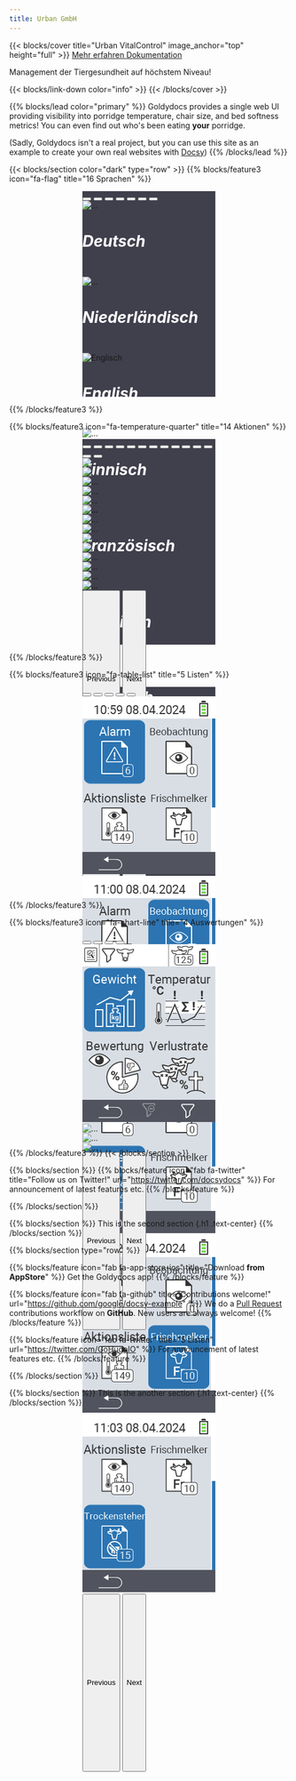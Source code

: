 ```yaml
---
title: Urban GmbH
---
```


{{< blocks/cover title="Urban VitalControl" image_anchor="top" height="full" >}}
<a class="btn btn-lg btn-primary me-3 mb-4" href="#td-block-2">
  Mehr erfahren <i class="fas fa-arrow-alt-circle-right ms-2"></i>
</a>
<a class="btn btn-lg btn-secondary me-3 mb-4" href="/docs/">
  Dokumentation <i class="fa-solid fa-book ms-2 "></i>
</a>
<p class="lead mt-5">Management der Tiergesundheit auf höchstem Niveau!</p>
{{< blocks/link-down color="info" >}}
{{< /blocks/cover >}}

{{% blocks/lead color="primary" %}}
Goldydocs provides a single web UI providing visibility into porridge
temperature, chair size, and bed softness metrics! You can even find out who's
been eating **your** porridge.

(Sadly, Goldydocs isn't a real project, but you can use this site as an example
to create your own real websites with [Docsy](https://docsy.dev))
{{% /blocks/lead %}}


{{< blocks/section color="dark" type="row" >}}
{{% blocks/feature3 icon="fa-flag" title="16 Sprachen" %}}
<br>
<div id="carouselLanguagesAutoplaying" class="carousel slide" data-bs-ride="carousel" style="width: 240px; height: 370px; margin-left: auto; margin-right: auto; background-color: #403f4c">
    <div class="carousel-indicators">
    <button type="button" data-bs-target="#carouselLanguageIndicators" data-bs-slide-to="0" class="active" aria-current="true" aria-label="Deutsch"></button>
    <button type="button" data-bs-target="#carouselLanguageIndicators" data-bs-slide-to="1" aria-label="English"></button>
    <button type="button" data-bs-target="#carouselLanguageIndicators" data-bs-slide-to="2" aria-label="Dutch"></button>
    <button type="button" data-bs-target="#carouselLanguageIndicators" data-bs-slide-to="3" aria-label="Finnisch"></button>
    <button type="button" data-bs-target="#carouselLanguageIndicators" data-bs-slide-to="4" aria-label="Französisch"></button>
    <button type="button" data-bs-target="#carouselLanguageIndicators" data-bs-slide-to="5" aria-label="Russisch"></button>
    <button type="button" data-bs-target="#carouselLanguageIndicators" data-bs-slide-to="6" aria-label="Spanisch"></button>
    </div> 
<div class="carousel-inner">
    <div class="carousel-item active">
      <img src="/images/homescreen/german_main.png" alt="...">
      <div class="carousel-caption d-none d-md-block">
        <h5 style="font-size: 28px; color: white;">Deutsch</h5>
      </div>
    </div>
    <div class="carousel-item">
      <img src="/images/homescreen/dutch_main.png" alt="...">
      <div class="carousel-caption d-none d-md-block">
        <h5 style="font-size: 28px; color: white;">Niederländisch</h5>
      </div>
    </div>
    <div class="carousel-item">
      <img src="/images/homescreen/english_main.png" alt="Englisch">
      <div class="carousel-caption d-none d-md-block">
        <h5 style="font-size: 28px; color: white;">English</h5>
      </div>
    </div>
    <div class="carousel-item">
    <img src="/images/homescreen/finnisch_main.png" alt="...">
      <div class="carousel-caption d-none d-md-block">
        <h5 style="font-size: 28px; color: white;">Finnisch</h5>
      </div>
    </div>
    <div class="carousel-item">
    <img src="/images/homescreen/francias_main.png" alt="...">
      <div class="carousel-caption d-none d-md-block">
        <h5 style="font-size: 28px; color: white;">Französisch</h5>
      </div>
    </div>
    <div class="carousel-item">
    <img src="/images/homescreen/russisch_main.png" alt="...">
      <div class="carousel-caption d-none d-md-block">
        <h5 style="font-size: 28px; color: white;">Russisch</h5>
      </div>
    </div>  
    <div class="carousel-item">
    <img src="/images/homescreen/spanisch_main.png" alt="...">
      <div class="carousel-caption d-none d-md-block">
        <h5 style="font-size: 28px; color: white;">Spanisch</h5>
      </div>  
    </div>
  </div>
  <button class="carousel-control-prev" type="button" data-bs-target="#carouselLanguagesAutoplaying" data-bs-slide="prev" style="left: 0px; top: 0px; height: 320px;">
    <span class="carousel-control-prev-icon" aria-hidden="true"></span>
    <span class="visually-hidden">Previous</span>
  </button>
  <button class="carousel-control-next" type="button" data-bs-target="#carouselLanguagesAutoplaying" data-bs-slide="next" style="right: 0px; top: 0px; height: 320px;">
    <span class="carousel-control-next-icon" aria-hidden="true"></span>
    <span class="visually-hidden">Next</span>
  </button>
</div>

{{% /blocks/feature3 %}}

{{% blocks/feature3 icon="fa-temperature-quarter" title="14 Aktionen" %}}
<br>
<div id="carouselActionsAutoplaying" class="carousel slide" data-bs-ride="carousel" style="width: 240px; height: 370px; margin-left: auto; margin-right: auto; background-color: #403f4c">
    <div class="carousel-indicators">
    <button type="button" data-bs-target="#carouselActionsIndicators" data-bs-slide-to="0" class="active" aria-current="true" aria-label="German"></button>
    <button type="button" data-bs-target="#carouselActionsIndicators" data-bs-slide-to="1" aria-label="English"></button>
    <button type="button" data-bs-target="#carouselActionsIndicators" data-bs-slide-to="2" aria-label="Dutch"></button>
    <button type="button" data-bs-target="#carouselActionsIndicators" data-bs-slide-to="3" aria-label="German"></button>
    <button type="button" data-bs-target="#carouselActionsIndicators" data-bs-slide-to="4" aria-label="English"></button>
    <button type="button" data-bs-target="#carouselActionsIndicators" data-bs-slide-to="5" aria-label="Dutch"></button>
    <button type="button" data-bs-target="#carouselActionsIndicators" data-bs-slide-to="6" aria-label="German"></button>
    <button type="button" data-bs-target="#carouselActionsIndicators" data-bs-slide-to="7" aria-label="English"></button>
    <button type="button" data-bs-target="#carouselActionsIndicators" data-bs-slide-to="8" aria-label="Dutch"></button>
    <button type="button" data-bs-target="#carouselActionsIndicators" data-bs-slide-to="9" aria-label="German"></button>
    <button type="button" data-bs-target="#carouselActionsIndicators" data-bs-slide-to="10" aria-label="English"></button>
    <button type="button" data-bs-target="#carouselActionsIndicators" data-bs-slide-to="11" aria-label="Dutch"></button>
    <button type="button" data-bs-target="#carouselActionsIndicators" data-bs-slide-to="12" aria-label="German"></button>
    <button type="button" data-bs-target="#carouselActionsIndicators" data-bs-slide-to="13" aria-label="English"></button>
  </div>
<div class="carousel-inner">
    <div class="carousel-item active">
      <img src="/images/homescreen/german_actions.png" alt="...">
    </div>
    <div class="carousel-item">
      <img src="/images/homescreen/german_actionsW.png" alt="...">
    </div>
    <div class="carousel-item">
      <img src="/images/homescreen/german_actionsB.png" alt="...">
    </div>
    <div class="carousel-item">
      <img src="/images/homescreen/german_actionsA.png" alt="...">
    </div>
    <div class="carousel-item">
      <img src="/images/homescreen/german_actionsAL.png" alt="...">
    </div>
    <div class="carousel-item">
      <img src="/images/homescreen/german_actionsBE.png" alt="...">
    </div>
    <div class="carousel-item">
      <img src="/images/homescreen/german_actionsT.png" alt="...">
    </div>
    <div class="carousel-item">
      <img src="/images/homescreen/german_actionsAE.png" alt="...">
    </div>
    <div class="carousel-item">
      <img src="/images/homescreen/german_actionsAB.png" alt="...">
    </div>
    <div class="carousel-item">
      <img src="/images/homescreen/german_actionsTV.png" alt="...">
    </div>
    <div class="carousel-item">
      <img src="/images/homescreen/german_actionsTZ.png" alt="...">
    </div>
    <div class="carousel-item">
      <img src="/images/homescreen/german_actionsTA.png" alt="...">
    </div>      
    <div class="carousel-item">
      <img src="/images/homescreen/german_actionsOZ.png" alt="...">
    </div>   
    <div class="carousel-item">
      <img src="/images/homescreen/german_actionsOZE.png" alt="...">
    </div>             
  </div>
  <button class="carousel-control-prev" type="button" data-bs-target="#carouselActionsAutoplaying" data-bs-slide="prev" style="left: 0px; top: 0px; height: 320px;">
    <span class="carousel-control-prev-icon" aria-hidden="true"></span>
    <span class="visually-hidden">Previous</span>
  </button>
  <button class="carousel-control-next" type="button" data-bs-target="#carouselActionsAutoplaying" data-bs-slide="next" style="right: 0px; top: 0px; height: 320px;">
    <span class="carousel-control-next-icon" aria-hidden="true"></span>
    <span class="visually-hidden">Next</span>
  </button>
</div>

{{% /blocks/feature3 %}}

{{% blocks/feature3 icon="fa-table-list" title="5 Listen" %}}
<br>
<div id="carouselListsAutoplaying" class="carousel slide" data-bs-ride="carousel" style="width: 240px; height: 370px; background-color: #403f4c ;margin-left: auto; margin-right: auto;">
    <div class="carousel-indicators">
    <button type="button" data-bs-target="#carouselListsIndicators" data-bs-slide-to="0" class="active" aria-current="true" aria-label="Alarmliste"></button>
    <button type="button" data-bs-target="#carouselListsIndicators" data-bs-slide-to="1" aria-label="Beobachtungsliste"></button>
    <button type="button" data-bs-target="#carouselListsIndicators" data-bs-slide-to="2" aria-label="Aktionsliste"></button>
    <button type="button" data-bs-target="#carouselListsIndicators" data-bs-slide-to="3" aria-label="Frischmelkerliste"></button>
    <button type="button" data-bs-target="#carouselListsIndicators" data-bs-slide-to="4" aria-label="Trockensteherliste"></button>
  </div>
<div class="carousel-inner">
    <div class="carousel-item active">
      <img src="bilder/listen/alarm.png" alt="Alarmliste">
    </div>
    <div class="carousel-item">
      <img src="bilder/listen/beobachtung.png" alt="Beobachtungsliste">
    </div>
    <div class="carousel-item">
      <img src="bilder/listen/aktionsliste.png" alt="Aktionsliste">
    </div>
    <div class="carousel-item">
      <img src="bilder/listen/frischmelker.png" alt="Frischmelkerliste">
    </div>
    <div class="carousel-item">
      <img src="bilder/listen/trockensteher.png" alt="Trockensteherliste">
    </div>
  </div>
  <button class="carousel-control-prev" type="button" data-bs-target="#carouselListsAutoplaying" data-bs-slide="prev" style="left: 0px; top: 0px; height: 320px;">
    <span class="carousel-control-prev-icon" aria-hidden="true"></span>
    <span class="visually-hidden">Previous</span>
  </button>
  <button class="carousel-control-next" type="button" data-bs-target="#carouselListsAutoplaying" data-bs-slide="next" style="right: 0px; top: 0px; height: 320px;">
    <span class="carousel-control-next-icon" aria-hidden="true"></span>
    <span class="visually-hidden">Next</span>
  </button>
</div>

{{% /blocks/feature3 %}}

{{% blocks/feature3 icon="fa-chart-line" title="4 Auswertungen" %}}
<br>
<div id="carouselEvaluationAutoplaying" class="carousel slide" data-bs-ride="carousel" style="width: 240px; height: 370px; background-color: #403f4c ;margin-left: auto; margin-right: auto;">
    <div class="carousel-indicators">
    <button type="button" data-bs-target="#carouselListsIndicators" data-bs-slide-to="0" class="active" aria-current="true" aria-label="Auswertung Gewicht"></button>
    <button type="button" data-bs-target="#carouselListsIndicators" data-bs-slide-to="1" aria-label="Auswertung Temperatur"></button>
    <button type="button" data-bs-target="#carouselListsIndicators" data-bs-slide-to="2" aria-label="Auswertung Bewertung"></button>
    <button type="button" data-bs-target="#carouselListsIndicators" data-bs-slide-to="3" aria-label="Auswertung Verlustrate"></button>
  </div>
<div class="carousel-inner">
    <div class="carousel-item active">
      <img src="bilder/auswertung/gewicht.png" alt="Auswertung Gewicht">
    </div>
    <div class="carousel-item">
      <img src="/images/homescreen/german_evaluationT.png" alt="...">
    </div>
    <div class="carousel-item">
      <img src="/images/homescreen/german_evaluationB.png" alt="...">
    </div>
    <div class="carousel-item">
      <img src="/images/homescreen/german_evaluationV.png" alt="...">
    </div>
  </div>
  <button class="carousel-control-prev" type="button" data-bs-target="#carouselEvaluationAutoplaying" data-bs-slide="prev" style="left: 0px; top: 0px; height: 320px;">
    <span class="carousel-control-prev-icon" aria-hidden="true"></span>
    <span class="visually-hidden">Previous</span>
  </button>
  <button class="carousel-control-next" type="button" data-bs-target="#carouselEvaluationAutoplaying" data-bs-slide="next" style="right: 0px; top: 0px; height: 320px;">
    <span class="carousel-control-next-icon" aria-hidden="true"></span>
    <span class="visually-hidden">Next</span>
  </button>
</div>

{{% /blocks/feature3 %}}
{{< /blocks/section >}}


{{% blocks/section %}}
{{% blocks/feature icon="fab fa-twitter" title="Follow us on Twitter!" url="https://twitter.com/docsydocs" %}}
For announcement of latest features etc.
{{% /blocks/feature %}}


{{% /blocks/section %}}


{{% blocks/section %}}
This is the second section
{.h1 .text-center}
{{% /blocks/section %}}


{{% blocks/section type="row" %}}

{{% blocks/feature icon="fab fa-app-store-ios" title="Download **from AppStore**" %}}
Get the Goldydocs app!
{{% /blocks/feature %}}

{{% blocks/feature icon="fab fa-github" title="Contributions welcome!"
    url="https://github.com/google/docsy-example" %}}
We do a [Pull Request](https://github.com/google/docsy-example/pulls)
contributions workflow on **GitHub**. New users are always welcome!
{{% /blocks/feature %}}

{{% blocks/feature icon="fab fa-twitter" title="5 Listen"
    url="https://twitter.com/GoHugoIO" %}}
For announcement of latest features etc.
{{% /blocks/feature %}}

{{% /blocks/section %}}


{{% blocks/section %}}
This is the another section
{.h1 .text-center}
{{% /blocks/section %}}
